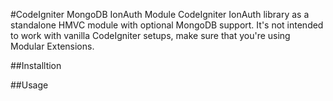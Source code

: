 #CodeIgniter MongoDB IonAuth Module
CodeIgniter IonAuth library as a standalone HMVC module with optional MongoDB support.
It's not intended to work with vanilla CodeIgniter setups, make sure that you're using Modular Extensions.

##Installtion

##Usage